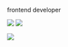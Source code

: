 <p>frontend developer</p>
<p>
  <a href="https://www.npmjs.com/~ryuhojin"><img src="https://img.shields.io/badge/npm-CB3837?style=flat-squre&logo=npm&logoColor=white"></a>
  <a href="https://ryuhojin.tistory.com/"><img src="https://img.shields.io/badge/Blogger-FF5722?style=flat-squre&logo=Blogger&logoColor=white"></a>
</p>

![](https://github-readme-stats.vercel.app/api?username=ryuhojin&theme=dracula)
